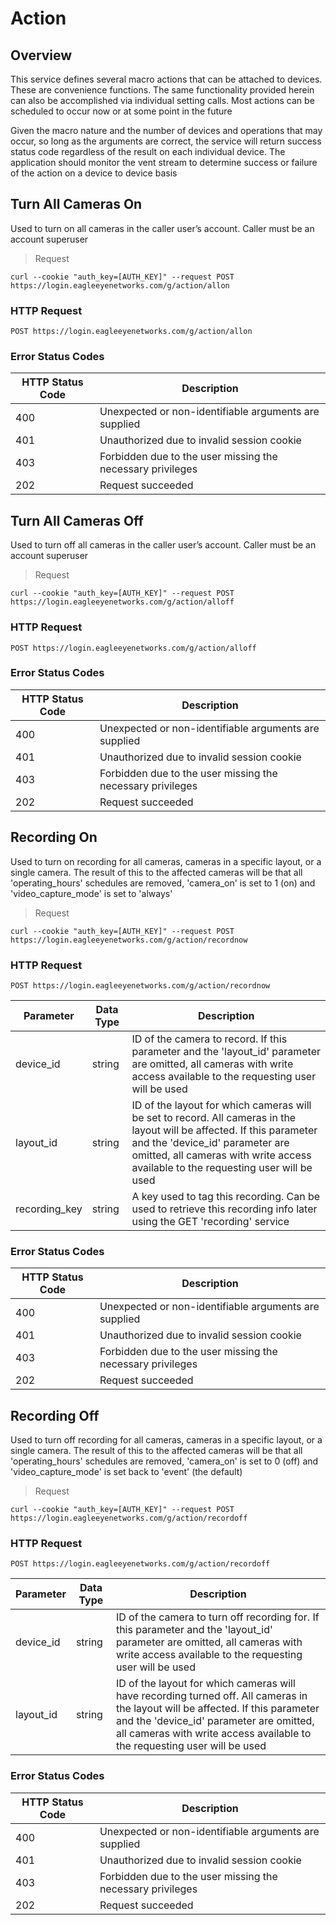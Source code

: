 # Action

<!--===================================================================-->
## Overview
<!--===================================================================-->

This service defines several macro actions that can be attached to devices. These are convenience functions. The same functionality provided herein can also be accomplished via individual setting calls. Most actions can be scheduled to occur now or at some point in the future

Given the macro nature and the number of devices and operations that may occur, so long as the arguments are correct, the service will return success status code regardless of the result on each individual device. The application should monitor the vent stream to determine success or failure of the action on a device to device basis

<!--===================================================================-->
## Turn All Cameras On
<!--===================================================================-->

Used to turn on all cameras in the caller user’s account. Caller must be an account superuser

> Request

```shell
curl --cookie "auth_key=[AUTH_KEY]" --request POST https://login.eagleeyenetworks.com/g/action/allon
```

### HTTP Request

`POST https://login.eagleeyenetworks.com/g/action/allon`

### Error Status Codes

HTTP Status Code | Description
---------------- | -----------
400	| Unexpected or non-identifiable arguments are supplied
401	| Unauthorized due to invalid session cookie
403	| Forbidden due to the user missing the necessary privileges
202	| Request succeeded

<!--===================================================================-->
## Turn All Cameras Off
<!--===================================================================-->

Used to turn off all cameras in the caller user’s account. Caller must be an account superuser

> Request

```shell
curl --cookie "auth_key=[AUTH_KEY]" --request POST https://login.eagleeyenetworks.com/g/action/alloff
```

### HTTP Request

`POST https://login.eagleeyenetworks.com/g/action/alloff`

### Error Status Codes

HTTP Status Code | Description
---------------- | -----------
400	| Unexpected or non-identifiable arguments are supplied
401	| Unauthorized due to invalid session cookie
403	| Forbidden due to the user missing the necessary privileges
202	| Request succeeded

<!--===================================================================-->
## Recording On
<!--===================================================================-->

Used to turn on recording for all cameras, cameras in a specific layout, or a single camera. The result of this to the affected cameras will be that all 'operating_hours' schedules are removed, 'camera_on' is set to 1 (on) and 'video_capture_mode' is set to 'always'

> Request

```shell
curl --cookie "auth_key=[AUTH_KEY]" --request POST https://login.eagleeyenetworks.com/g/action/recordnow
```

### HTTP Request

`POST https://login.eagleeyenetworks.com/g/action/recordnow`

Parameter     | Data Type | Description
---------     | --------- | -----------
device_id     | string    | ID of the camera to record. If this parameter and the 'layout_id' parameter are omitted, all cameras with write access available to the requesting user will be used
layout_id     | string    | ID of the layout for which cameras will be set to record. All cameras in the layout will be affected. If this parameter and the 'device_id' parameter are omitted, all cameras with write access available to the requesting user will be used
recording_key | string    | A key used to tag this recording. Can be used to retrieve this recording info later using the GET 'recording' service

### Error Status Codes

HTTP Status Code | Description
---------------- | -----------
400	| Unexpected or non-identifiable arguments are supplied
401	| Unauthorized due to invalid session cookie
403	| Forbidden due to the user missing the necessary privileges
202	| Request succeeded

<!--===================================================================-->
## Recording Off
<!--===================================================================-->

Used to turn off recording for all cameras, cameras in a specific layout, or a single camera. The result of this to the affected cameras will be that all 'operating_hours' schedules are removed, 'camera_on' is set to 0 (off) and 'video_capture_mode' is set back to 'event' (the default)

> Request

```shell
curl --cookie "auth_key=[AUTH_KEY]" --request POST https://login.eagleeyenetworks.com/g/action/recordoff
```

### HTTP Request

`POST https://login.eagleeyenetworks.com/g/action/recordoff`

Parameter | Data Type | Description
--------- | --------- | -----------
device_id | string    | ID of the camera to turn off recording for. If this parameter and the 'layout_id' parameter are omitted, all cameras with write access available to the requesting user will be used
layout_id | string    | ID of the layout for which cameras will have recording turned off. All cameras in the layout will be affected. If this parameter and the 'device_id' parameter are omitted, all cameras with write access available to the requesting user will be used

### Error Status Codes

HTTP Status Code | Description
---------------- | -----------
400	| Unexpected or non-identifiable arguments are supplied
401	| Unauthorized due to invalid session cookie
403	| Forbidden due to the user missing the necessary privileges
202	| Request succeeded
